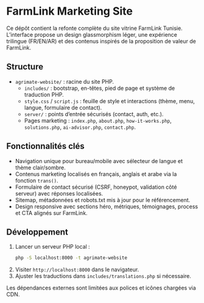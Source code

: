 # FarmLink Marketing Site

Ce dépôt contient la refonte complète du site vitrine FarmLink Tunisie. L’interface propose un design glassmorphism léger, une expérience trilingue (FR/EN/AR) et des contenus inspirés de la proposition de valeur de FarmLink.

## Structure

- `agrimate-website/` : racine du site PHP.
  - `includes/` : bootstrap, en-têtes, pied de page et système de traduction PHP.
  - `style.css` / `script.js` : feuille de style et interactions (thème, menu, langue, formulaire de contact).
  - `server/` : points d’entrée sécurisés (contact, auth, etc.).
  - Pages marketing : `index.php`, `about.php`, `how-it-works.php`, `solutions.php`, `ai-advisor.php`, `contact.php`.

## Fonctionnalités clés

- Navigation unique pour bureau/mobile avec sélecteur de langue et thème clair/sombre.
- Contenus marketing localisés en français, anglais et arabe via la fonction `trans()`.
- Formulaire de contact sécurisé (CSRF, honeypot, validation côté serveur) avec réponses localisées.
- Sitemap, métadonnées et robots.txt mis à jour pour le référencement.
- Design responsive avec sections héro, métriques, témoignages, process et CTA alignés sur FarmLink.

## Développement

1. Lancer un serveur PHP local :
   ```bash
   php -S localhost:8000 -t agrimate-website
   ```
2. Visiter `http://localhost:8000` dans le navigateur.
3. Ajuster les traductions dans `includes/translations.php` si nécessaire.

Les dépendances externes sont limitées aux polices et icônes chargées via CDN.
